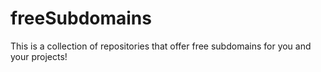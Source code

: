 # freeSubdomains
This is a collection of repositories that offer free subdomains for you and your projects!
